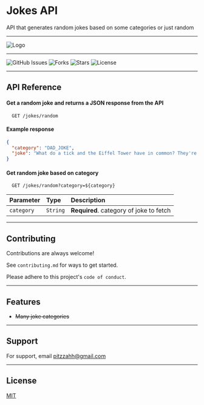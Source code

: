 
# Jokes API

API that generates random jokes based on some categories or just random
___

![Logo]()

___
![GitHub Issues](https://img.shields.io/github/issues/pitzzahh/jokes)
![Forks](https://img.shields.io/github/forks/pitzzahh/jokes)
![Stars](https://img.shields.io/github/stars/pitzzahh/jokes)
![License](https://img.shields.io/github/license/pitzzahh/jokes)
___
## API Reference

#### Get a random joke and returns a JSON response from the API

```http
  GET /jokes/random
```

#### Example response

```json
{
  "category": "DAD_JOKE",
  "joke": "What do a tick and the Eiffel Tower have in common? They're both Paris sites."
}
```


#### Get random joke based on category

```http
  GET /jokes/random?category=${category}
```

| Parameter  | Type     | Description                             |
|:-----------|:---------|:----------------------------------------|
| `category` | `String` | **Required**. category of joke to fetch |

___
## Contributing

Contributions are always welcome!

See `contributing.md` for ways to get started.

Please adhere to this project's `code of conduct`.

___
## Features
- ~~Many joke categories~~
___
## Support

For support, email pitzzahh@gmail.com
___
## License
[MIT](https://choosealicense.com/licenses/mit/)

